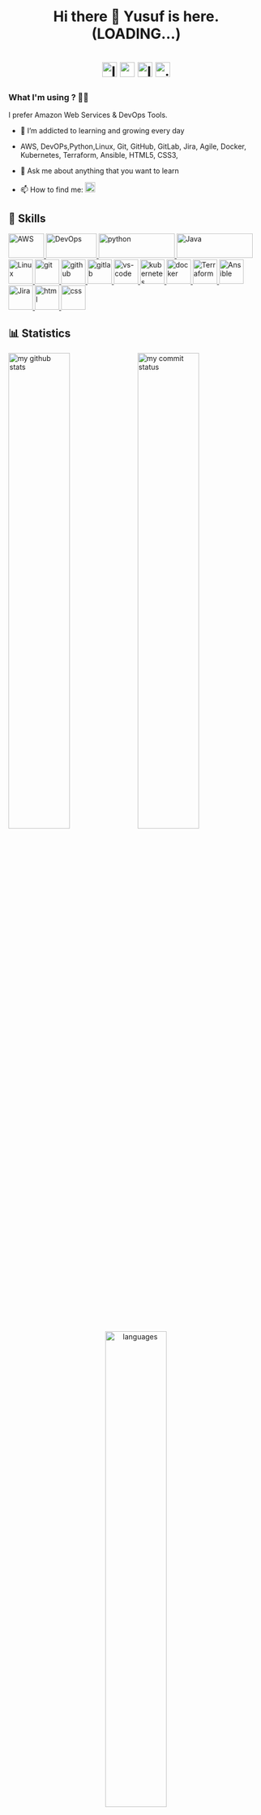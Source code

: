 ## <h1 align="center"> Hi there 👋  Yusuf  is here. (LOADING...)

<h1 align="center"><a href="https://www.linkedin.com/in/sahin-yusuf" target="_blank"> <img src="https://www.vectorlogo.zone/logos/linkedin/linkedin-icon.svg" alt="linkedin_pages" height="28.5"/></a>
<a href="https://seryum65.github.io/" target="_blank"> <img src="https://www.vectorlogo.zone/logos/github/github-tile.svg" alt="github_pages" height="28.5"/></a>
<a href="https://twitter.com/seryum65" target="_blank"> <img src="https://www.vectorlogo.zone/logos/twitter/twitter-tile.svg" alt="linkedin_pages" height="28.5"/></a>
<img src="https://komarev.com/ghpvc/?username=seryum65" alt="visitor counter" height="28.5"/>
<!-- <p align="left" >  </p> -->


### What I'm using ? 🧑‍💻     

I prefer Amazon Web Services & DevOps Tools.
<br/>
- 🌱 I’m addicted to learning and growing every day
  
- AWS, DevOPs,Python,Linux, Git, GitHub, GitLab, Jira, Agile, Docker, Kubernetes, Terraform, Ansible, HTML5, CSS3, 

- 💬 Ask  me about anything that you want to learn

- 📫 How to find me:  <a href="linkedin.com/in/sahin-yusuf" target="_blank"> <img src="https://www.vectorlogo.zone/logos/linkedin/linkedin-icon.svg?&style=for-the-badge&logo=linkedin&logoColor=white" alt="Linkedin"  height="20"/></a>


## 🚴 Skills
<p>
<a href="#" target="_blank"> <img src="https://www.vectorlogo.zone/logos/amazon_aws/amazon_aws-ar21.svg" alt="AWS" width="70" height="48"/> </a> 
<a href="#" target="_blank"> <img src="https://algoteque.com/wp-content/uploads/2019/04/1AwvDJDfErlD34ox2QpwGoA.png" alt="DevOps" width="100" height="48"/> </a> 
<a href="#" target="_blank"> <img src="https://www.vectorlogo.zone/logos/python/python-horizontal.svg" alt="python" width="150" height="48"/> </a> 
<a href="#" target="_blank"> <img src="https://www.vectorlogo.zone/logos/java/java-ar21.svg" alt="Java" width="150" height="48"/> </a>
<a href="#" target="_blank"> <img src="https://www.vectorlogo.zone/logos/linux/linux-ar21.svg" alt="Linux"  height="48"/> </a> 
<a href="#" target="_blank"> <img src="https://www.vectorlogo.zone/logos/git-scm/git-scm-ar21.svg" alt="git"  height="48"/> </a> 
<a href="#" target="_blank"> <img src="https://1000logos.net/wp-content/uploads/2021/05/GitHub-logo.png" alt="github" height="48"/> </a>
<a href="#" target="_blank"> <img src="https://www.vectorlogo.zone/logos/gitlab/gitlab-ar21.svg" alt="gitlab" height="48"/> </a>
<a href="#" target="_blank"> <img src="https://www.vectorlogo.zone/logos/visualstudio_code/visualstudio_code-ar21.svg" alt="vs-code" height="48"/> </a>
<a href="#" target="_blank"> <img src="https://www.vectorlogo.zone/logos/kubernetes/kubernetes-ar21.svg" alt="kubernetes" height="48"/> </a>
<a href="#" target="_blank"> <img src="https://www.vectorlogo.zone/logos/docker/docker-ar21.svg" alt="docker" height="48"/> </a>
<a href="#" target="_blank"> <img src="https://www.vectorlogo.zone/logos/terraformio/terraformio-ar21.svg" alt="Terraform" height="48"/> </a>
<a href="#" target="_blank"> <img src="https://www.vectorlogo.zone/logos/ansible/ansible-ar21.svg" alt="Ansible" height="48"/> </a>
<a href="#" target="_blank"> <img src="https://www.vectorlogo.zone/logos/atlassian_jira/atlassian_jira-ar21.svg" alt="Jira"  height="48"/> </a>
<a href="#" target="_blank"> <img src="https://www.vectorlogo.zone/logos/w3_html5/w3_html5-ar21.svg" alt="html" height="48"/> </a>
<a href="#" target="_blank"> <img src="https://www.vectorlogo.zone/logos/w3_css/w3_css-ar21.svg" alt="css" height="48"/> </a>
<!-- <a href="#" target="_blank"> <img src="https://www.vectorlogo.zone/logos/slack/slack-ar21.svg" alt="Slack" height="48"/> </a> --> 

</p>


## 📊 Statistics
<p align="left">
<img src="https://github-readme-stats.vercel.app/api?username=seryum65&theme=chartreuse-dark&show_icons=true" alt="my github stats" width="49%"/>&nbsp;
<img src="https://github-readme-streak-stats.herokuapp.com/?user=seryum65&theme=chartreuse-dark&show_icons=true" alt="my commit status" width="49%" /> </p>
<p align="center"> <img src="https://github-readme-stats.vercel.app/api/top-langs/?username=seryum65&langs_count=8&theme=chartreuse-dark&layout=compact" alt="languages" width="49%" > </p>
